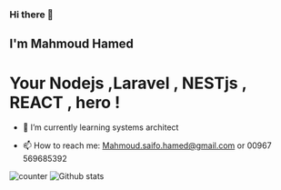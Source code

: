 ### Hi there 👋 

## I'm Mahmoud Hamed 
# Your Nodejs ,Laravel , NESTjs , REACT , hero ! 



- 🌱 I’m currently learning systems architect 

- 📫 How to reach me: Mahmoud.saifo.hamed@gmail.com or 00967 569685392

 ![counter](https://ena7fbetz4jjo2a.m.pipedream.net)           ![Github stats](https://github-readme-stats.vercel.app/api?username=msHamed1)



 
  
